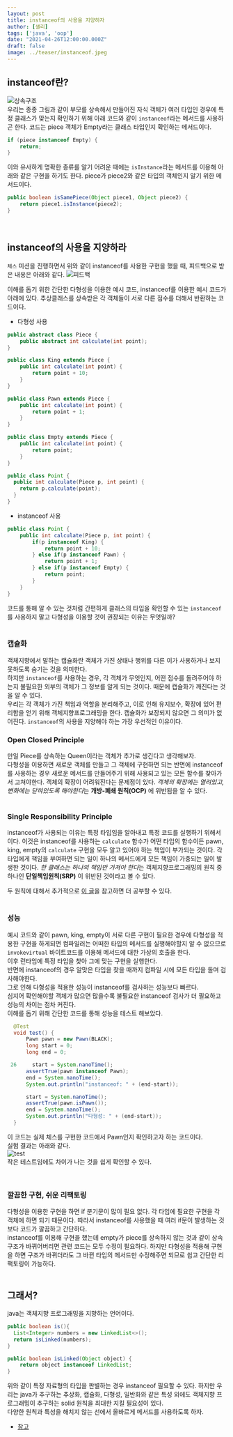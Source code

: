 ```yaml
---
layout: post  
title: instanceof의 사용을 지양하자
author: [샐리]
tags: ['java', 'oop']
date: "2021-04-26T12:00:00.000Z"
draft: false
image: ../teaser/instanceof.jpeg
---  
```

## instanceof란?
![상속구조](../images/2021-04-26-instanceof-1.png)  
우리는 종종 그림과 같이 부모를 상속해서 만들어진 자식 객체가 여러 타입인 경우에 특정 클래스가 맞는지 확인하기 위해 아래 코드와 같이 `instanceof`라는 메서드를 사용하곤 한다.
코드는 piece 객체가 Empty라는 클래스 타입인지 확인하는 메서드이다.

```java
if (piece instanceof Empty) {
    return;
}
```  

이와 유사하게 명확한 종류를 알기 어려운 때에는 `isInstance`라는 메서드를 이용해 아래와 같은 구현을 하기도 한다.
piece가 piece2와 같은 타입의 객체인지 알기 위한 메서드이다.

```java
public boolean isSamePiece(Object piece1, Object piece2) {
    return piece1.isInstance(piece2);
}
```  

<br>

## instanceof의 사용을 지양하라
`체스` 미션을 진행하면서 위와 같이 instanceof를 사용한 구현을 했을 때, 피드백으로 받은 내용은 아래와 같다.
![피드백](../images/2021-04-26-instanceof-2.png)  

이해를 돕기 위한 간단한 다형성을 이용한 예시 코드, instanceof를 이용한 예시 코드가 아래에 있다.
추상클래스를 상속받은 각 객체들이 서로 다른 점수를 더해서 반환하는 코드이다.

- 다형성 사용

```java
public abstract class Piece {
    public abstract int calculate(int point);
}

public class King extends Piece {
    public int calculate(int point) {
        return point + 10;
    }
}

public class Pawn extends Piece {
    public int calculate(int point) {
        return point + 1;
    }
}

public class Empty extends Piece {
    public int calculate(int point) {
        return point;
    }
}

public class Point {
  public int calculate(Piece p, int point) {
    return p.calculate(point);
  }
}
```  

- instanceof 사용

```java
public class Point {
    public int calculate(Piece p, int point) {
        if(p instanceof King) {
            return point + 10;
        } else if(p instanceof Pawn) {
            return point + 1;
        } else if(p instanceof Empty) {
            return point;
        }
    }
}
```  

코드를 통해 알 수 있는 것처럼 간편하게 클래스의 타입을 확인할 수 있는 `instanceof`를 사용하지 말고 다형성을 이용할 것이 권장되는 이유는 무엇일까?  
<br>

### 캡슐화 
객체지향에서 말하는 캡슐화란 객체가 가진 상태나 행위를 다른 이가 사용하거나 보지 못하도록 숨기는 것을 의미한다.  
하지만 `instanceof`를 사용하는 경우, 각 객체가 무엇인지, 어떤 점수를 돌려주어야 하는지 불필요한 외부의 객체가 그 정보를 알게 되는 것이다.
때문에 캡슐화가 깨진다는 것을 알 수 있다.  
우리는 각 객체가 가진 책임과 역할을 분리해주고, 이로 인해 유지보수, 확장에 있어 편리함을 얻기 위해 객체지향프로그래밍을 한다. 
캡슐화가 보장되지 않으면 그 의미가 없어진다. 
`instanceof`의 사용을 지양해야 하는 가장 우선적인 이유이다.

### Open Closed Principle 
만일 Piece를 상속하는 Queen이라는 객체가 추가로 생긴다고 생각해보자.  
다형성을 이용하면 새로운 객체를 만들고 그 객체에 구현하면 되는 반면에 instanceof를 사용하는 경우 새로운 메서드를 만들어주기 위해 사용되고 있는 모든 함수를 찾아가서 고쳐야한다.
객체의 확장이 어려워진다는 문제점이 있다.
*객체의 확장에는 열려있고, 변화에는 닫혀있도록 해야한다*는 **개방-폐쇄 원칙(OCP)** 에 위반됨을 알 수 있다.  
<br>

### Single Responsibility Principle  
instanceof가 사용되는 이유는 특정 타입임을 알아내고 특정 코드를 실행하기 위해서이다.
이것은 instanceof를 사용하는 `calculate` 함수가 어떤 타입의 함수이든 pawn, king, empty의 `calculate` 구현을 모두 알고 있어야 하는 책임이 부가되는 것이다.
각 타입에게 책임을 부여하면 되는 일이 하나의 메서드에게 모든 책임이 가중되는 일이 발생한 것이다.
*한 클래스는 하나의 책임만 가져야 한다*는 객체지향프로그래밍의 원칙 중 하나인 **단일책임원칙(SRP)** 이 위반된 것이라고 볼 수 있다.  

두 원칙에 대해서 추가적으로 [이 글](https://woowacourse.github.io/javable/post/2020-07-31-solid-1/)을 참고하면 더 공부할 수 있다.  
<br>

### 성능
예시 코드와 같이 pawn, king, empty이 서로 다른 구현이 필요한 경우에 다형성을 적용한 구현을 하게되면 컴파일러는 어떠한 타입의 메서드를 실행해야할지 알 수 없으므로 `invokevirtual` 바이트코드를 이용해 메서드에 대한 가상의 호출을 한다.  
이후 런타임에 특정 타입을 찾아 그에 맞는 구현을 실행한다.  
반면에 instanceof의 경우 알맞은 타입을 찾을 때까지 컴파일 시에 모든 타입을 돌며 검사해야한다.  
그로 인해 다형성을 적용한 성능이 instanceof를 검사하는 성능보다 빠르다.  
심지어 확인해야할 객체가 많으면 많을수록 불필요한 instanceof 검사가 더 필요하고 성능의 차이는 점차 커진다.  
이해를 돕기 위해 간단한 코드를 통해 성능을 테스트 해보았다.  
```java
  @Test
  void test() {
      Pawn pawn = new Pawn(BLACK);
      long start = 0;
      long end = 0;

 26     start = System.nanoTime();
      assertTrue(pawn instanceof Pawn);
      end = System.nanoTime();
      System.out.println("instanceof: " + (end-start));

      start = System.nanoTime();
      assertTrue(pawn.isPawn());
      end = System.nanoTime();
      System.out.println("다형성: " + (end-start));
  }
```
이 코드는 실제 체스를 구현한 코드에서 Pawn인지 확인하고자 하는 코드이다.  
실험 결과는 아래와 같다.  
![test](../images/2021-04-26-instanceof-3.png)  
작은 테스트임에도 차이가 나는 것을 쉽게 확인할 수 있다.  

<br>

### 깔끔한 구현, 쉬운 리팩토링
다형성을 이용한 구현을 하면 if 분기문이 많이 필요 없다.
각 타입에 필요한 구현을 각 객체에 하면 되기 때문이다.
따라서 instanceof를 사용했을 때 여러 if문이 발생하는 것보다 코드가 깔끔하고 간단하다.  
instanceof를 이용해 구현을 했는데 empty가 piece를 상속하지 않는 것과 같이 상속 구조가 바뀌어버리면 관련 코드는 모두 수정이 필요하다.
하지만 다형성을 적용해 구현을 하면 구조가 바뀌더라도 그 바뀐 타입의 메서드만 수정해주면 되므로 쉽고 간단한 리팩토링이 가능하다.  
<br>

## 그래서?
java는 객체지향 프로그래밍을 지향하는 언어이다.
```java
public boolean is(){
  List<Integer> numbers = new LinkedList<>();
  return isLinked(numbers);
}

public boolean isLinked(Object object) {
    return object instanceof LinkedList;
}
```  
위와 같이 특정 자료형의 타입을 판별하는 경우 instanceof 필요할 수 있다.
하지만 우리는 java가 추구하는 추상화, 캡슐화, 다형성, 일반화와 같은 특성 외에도 객체지향 프로그래밍이 추구하는 solid 원칙을 최대한 지킬 필요성이 있다.  
다양한 원칙과 특성을 해치지 않는 선에서 올바르게 메서드를 사용하도록 하자.

- [참고](https://link-intersystems.com/blog/2015/04/25/instanceof-vs-polimorphism/)  
